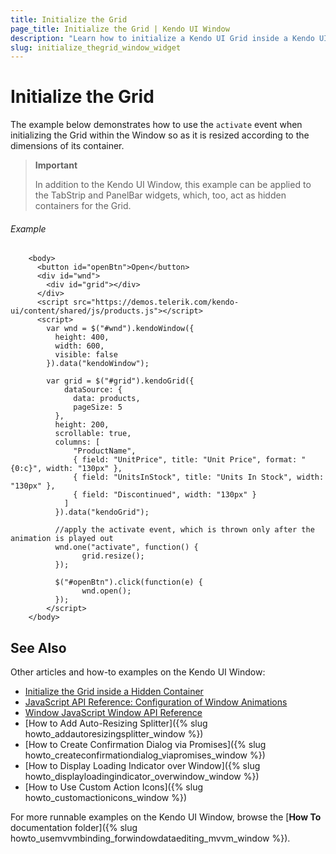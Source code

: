 ```yaml
---
title: Initialize the Grid
page_title: Initialize the Grid | Kendo UI Window
description: "Learn how to initialize a Kendo UI Grid inside a Kendo UI Window widget by resizing it according to the dimensions of its container."
slug: initialize_thegrid_window_widget
---
```


# Initialize the Grid

The example below demonstrates how to use the `activate` event when initializing the Grid within the Window so as it is resized according to the dimensions of its container.

> **Important**
>
> In addition to the Kendo UI Window, this example can be applied to the TabStrip and PanelBar widgets, which, too, act as hidden containers for the Grid.

###### Example

```dojo
    <body>
      <button id="openBtn">Open</button>
      <div id="wnd">
        <div id="grid"></div>
      </div>
      <script src="https://demos.telerik.com/kendo-ui/content/shared/js/products.js"></script>
      <script>
  	    var wnd = $("#wnd").kendoWindow({
          height: 400,
          width: 600,
          visible: false
        }).data("kendoWindow");

        var grid = $("#grid").kendoGrid({
            dataSource: {
              data: products,
              pageSize: 5
          },
          height: 200,
          scrollable: true,
          columns: [
              "ProductName",
              { field: "UnitPrice", title: "Unit Price", format: "{0:c}", width: "130px" },
              { field: "UnitsInStock", title: "Units In Stock", width: "130px" },
              { field: "Discontinued", width: "130px" }
            ]
          }).data("kendoGrid");

          //apply the activate event, which is thrown only after the animation is played out
          wnd.one("activate", function() {
                grid.resize();
          });

          $("#openBtn").click(function(e) {
                wnd.open();
          });
        </script>
    </body>
```

## See Also

Other articles and how-to examples on the Kendo UI Window:

* [Initialize the Grid inside a Hidden Container](/web/grid/appearance#initialize-the-grid-inside-a-hidden-container)
* [JavaScript API Reference: Configuration of Window Animations](/api/javascript/ui/window/configuration/animation)
* [Window JavaScript Window API Reference](/api/javascript/ui/window)
* [How to Add Auto-Resizing Splitter]({% slug howto_addautoresizingsplitter_window %})
* [How to Create Confirmation Dialog via Promises]({% slug howto_createconfirmationdialog_viapromises_window %})
* [How to Display Loading Indicator over Window]({% slug howto_displayloadingindicator_overwindow_window %})
* [How to Use Custom Action Icons]({% slug howto_customactionicons_window %})

For more runnable examples on the Kendo UI Window, browse the [**How To** documentation folder]({% slug howto_usemvvmbinding_forwindowdataediting_mvvm_window %}).
